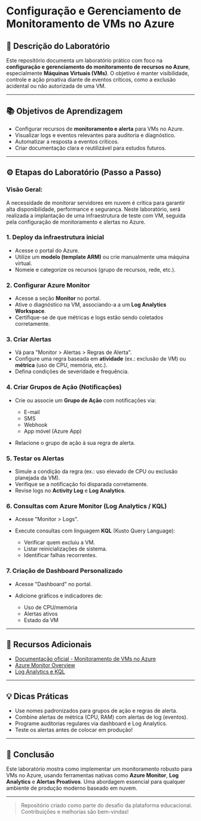 # Configuração e Gerenciamento de Monitoramento de VMs no Azure

## 📁 Descrição do Laboratório

Este repositório documenta um laboratório prático com foco na **configuração e gerenciamento do monitoramento de recursos no Azure**, especialmente **Máquinas Virtuais (VMs)**. O objetivo é manter visibilidade, controle e ação proativa diante de eventos críticos, como a exclusão acidental ou não autorizada de uma VM.

---

## 📚 Objetivos de Aprendizagem

* Configurar recursos de **monitoramento e alerta** para VMs no Azure.
* Visualizar logs e eventos relevantes para auditoria e diagnóstico.
* Automatizar a resposta a eventos críticos.
* Criar documentação clara e reutilizável para estudos futuros.

---

## ⚙️ Etapas do Laboratório (Passo a Passo)

### Visão Geral:

A necessidade de monitorar servidores em nuvem é crítica para garantir alta disponibilidade, performance e segurança. Neste laboratório, será realizada a implantação de uma infraestrutura de teste com VM, seguida pela configuração de monitoramento e alertas no Azure.

### 1. **Deploy da infraestrutura inicial**

* Acesse o portal do Azure.
* Utilize um **modelo (template ARM)** ou crie manualmente uma máquina virtual.
* Nomeie e categorize os recursos (grupo de recursos, rede, etc.).

### 2. **Configurar Azure Monitor**

* Acesse a seção **Monitor** no portal.
* Ative o diagnóstico na VM, associando-a a um **Log Analytics Workspace**.
* Certifique-se de que métricas e logs estão sendo coletados corretamente.

### 3. **Criar Alertas**

* Vá para "Monitor > Alertas > Regras de Alerta".
* Configure uma regra baseada em **atividade** (ex.: exclusão de VM) ou **métrica** (uso de CPU, memória, etc.).
* Defina condições de severidade e frequência.

### 4. **Criar Grupos de Ação (Notificações)**

* Crie ou associe um **Grupo de Ação** com notificações via:

  * E-mail
  * SMS
  * Webhook
  * App móvel (Azure App)
* Relacione o grupo de ação à sua regra de alerta.

### 5. **Testar os Alertas**

* Simule a condição da regra (ex.: uso elevado de CPU ou exclusão planejada da VM).
* Verifique se a notificação foi disparada corretamente.
* Revise logs no **Activity Log** e **Log Analytics**.

### 6. **Consultas com Azure Monitor (Log Analytics / KQL)**

* Acesse "Monitor > Logs".
* Execute consultas com linguagem **KQL** (Kusto Query Language):

  * Verificar quem excluiu a VM.
  * Listar reinicializações de sistema.
  * Identificar falhas recorrentes.

### 7. **Criação de Dashboard Personalizado**

* Acesse "Dashboard" no portal.
* Adicione gráficos e indicadores de:

  * Uso de CPU/memória
  * Alertas ativos
  * Estado da VM

---

## 📑 Recursos Adicionais

* [Documentação oficial - Monitoramento de VMs no Azure](https://learn.microsoft.com/pt-br/azure/azure-monitor/vm/monitor-virtual-machine)
* [Azure Monitor Overview](https://learn.microsoft.com/pt-br/azure/azure-monitor/overview)
* [Log Analytics e KQL](https://learn.microsoft.com/pt-br/azure/azure-monitor/logs/log-analytics-overview)

---

## 💡 Dicas Práticas

* Use nomes padronizados para grupos de ação e regras de alerta.
* Combine alertas de métrica (CPU, RAM) com alertas de log (eventos).
* Programe auditorias regulares via dashboard e Log Analytics.
* Teste os alertas antes de colocar em produção!

---

## 🚀 Conclusão

Este laboratório mostra como implementar um monitoramento robusto para VMs no Azure, usando ferramentas nativas como **Azure Monitor**, **Log Analytics** e **Alertas Proativos**. Uma abordagem essencial para qualquer ambiente de produção moderno baseado em nuvem.

---

> Repositório criado como parte do desafio da plataforma educacional. Contribuições e melhorias são bem-vindas!
